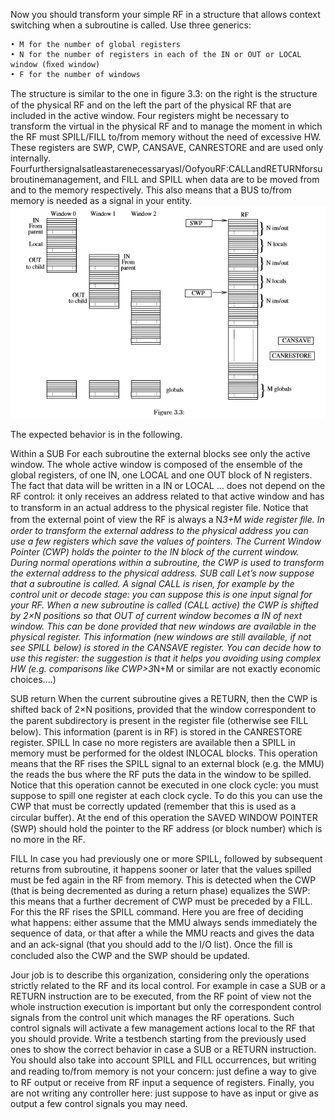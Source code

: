 Now you should transform your simple RF in a structure that allows context switching when a subroutine is called. Use three generics:

    • M for the number of global registers
    • N for the number of registers in each of the IN or OUT or LOCAL window (ﬁxed window) 
    • F for the number of windows

The structure is similar to the one in ﬁgure 3.3: on the right is the structure of the physical RF and on the left the part of the physical RF that are included in the active window. Four registers might be necessary to transform the virtual in the physical RF and to manage the moment in which the RF must SPILL/FILL to/from memory without the need of excessive HW. These registers are SWP, CWP, CANSAVE, CANRESTORE and are used only internally. FourfurthersignalsatleastarenecessaryasI/OofyouRF:CALLandRETURNforsubroutinemanagement, and FILL and SPILL when data are to be moved from and to the memory respectively. This also means that a BUS to/from memory is needed as a signal in your entity.
![alt text](./Immagine.png)


The expected behavior is in the following. 

Within a SUB For each subroutine the external blocks see only the active window. The whole active window is composed of the ensemble of the global registers, of one IN, one LOCAL and one OUT block of N registers.
The fact that data will be written in a IN or LOCAL ... does not depend on the RF control: it only receives an address related to that active window and has to transform in an actual address to the physical register ﬁle. Notice that from the external point of view the RF is always a N*3+M wide register ﬁle. In order to transform the external address to the physical address you can use a few registers which save the values of pointers. The Current Window Pointer (CWP) holds the pointer to the IN block of the current window. During normal operations within a subroutine, the CWP is used to transform the external address to the physical address. SUB call Let’s now suppose that a subroutine is called. A signal CALL is risen, for example by the control unit or decode stage: you can suppose this is one input signal for your RF. When a new subroutine is called (CALL active) the CWP is shifted by 2×N positions so that OUT of current window becomes a IN of next window. This can be done provided that new windows are available in the physical register. This information (new windows are still available, if not see SPILL below) is stored in the CANSAVE register. You can decide how to use this register: the suggestion is that it helps you avoiding using complex HW (e.g. comparisons like CWP>3*N+M or similar are not exactly economic choices....)

SUB return When the current subroutine gives a RETURN, then the CWP is shifted back of 2×N positions, provided that the window correspondent to the parent subdirectory is present in the register ﬁle (otherwise see FILL below). This information (parent is in RF) is stored in the CANRESTORE register. SPILL In case no more registers are available then a SPILL in memory must be performed for the oldest INLOCAL blocks. This operation means that the RF rises the SPILL signal to an external block (e.g. the MMU) the reads the bus where the RF puts the data in the window to be spilled. Notice that this operation cannot be executed in one clock cycle: you must suppose to spill one register at each clock cycle. To do this you can use the CWP that must be correctly updated (remember that this is used as a circular buﬀer). At the end of this operation the SAVED WINDOW POINTER (SWP) should hold the pointer to the RF address (or block number) which is no more in the RF.


FILL In case you had previously one or more SPILL, followed by subsequent returns from subroutine, it happens sooner or later that the values spilled must be fed again in the RF from memory. This is detected when the CWP (that is being decremented as during a return phase) equalizes the SWP: this means that a further decrement of CWP must be preceded by a FILL. For this the RF rises the SPILL command. Here you are free of deciding what happens: either assume that the MMU always sends immediately the sequence of data, or that after a while the MMU reacts and gives the data and an ack-signal (that you should add to the I/O list). Once the ﬁll is concluded also the CWP and the SWP should be updated. 

Jour job is to describe this organization, considering only the operations strictly related to the RF and its local control. For example in case a SUB or a RETURN instruction are to be executed, from the RF point of view not the whole instruction execution is important but only the correspondent control signals from the control unit which manages the RF operations. Such control signals will activate a few management actions local to the RF that you should provide. Write a testbench starting from the previously used ones to show the correct behavior in case a SUB or a RETURN instruction. You should also take into account SPILL and FILL occurrences, but writing and reading to/from memory is not your concern: just deﬁne a way to give to RF output or receive from RF input a sequence of registers. Finally, you are not writing any controller here: just suppose to have as input or give as output a few control signals you may need.
